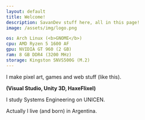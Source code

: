 ```yaml
---
layout: default
title: Welcome!
description: SavanDev stuff here, all in this page!
image: /assets/img/logo.png

os: Arch Linux (<b>GNOME</b>)
cpu: AMD Ryzen 5 1600 AF
gpu: NVIDIA GT 960 (2 GB)
ram: 8 GB DDR4 (3200 MHz)
storage: Kingston SNVS500G (M.2)
---
```

I make pixel art, games and web stuff (like this).

**(Visual Studio, Unity 3D, HaxeFlixel)**

I study Systems Engineering on UNICEN.

Actually I live (and born) in Argentina.
